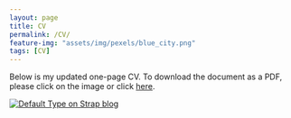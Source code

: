 ```yaml
---
layout: page
title: CV
permalink: /CV/
feature-img: "assets/img/pexels/blue_city.png"
tags: [CV]
---
```


Below is my updated one-page CV. To download the document as a PDF, please click on the image or click <a id="raw-url" href="https://raw.githubusercontent.com/natenauman/natenauman.github.io/master/CV_Nauman.pdf">here</a>.

[![Default Type on Strap blog](https://github.com/natenauman/natenauman.github.io/blob/master/assets/img/CV_Nauman.png?raw=true)](https://raw.githubusercontent.com/natenauman/natenauman.github.io/master/CV_Nauman.pdf)
